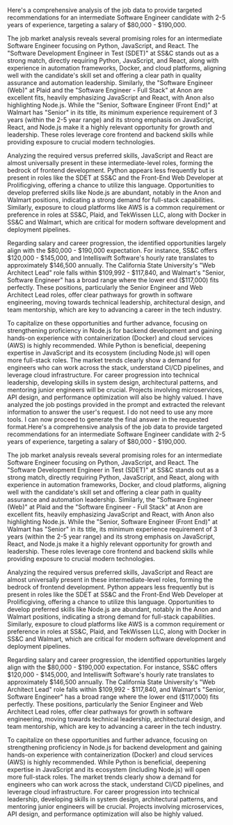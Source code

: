 Here's a comprehensive analysis of the job data to provide targeted recommendations for an intermediate Software Engineer candidate with 2-5 years of experience, targeting a salary of $80,000 - $190,000.

The job market analysis reveals several promising roles for an intermediate Software Engineer focusing on Python, JavaScript, and React. The "Software Development Engineer in Test (SDET)" at SS&C stands out as a strong match, directly requiring Python, JavaScript, and React, along with experience in automation frameworks, Docker, and cloud platforms, aligning well with the candidate's skill set and offering a clear path in quality assurance and automation leadership. Similarly, the "Software Engineer (Web)" at Plaid and the "Software Engineer - Full Stack" at Anon are excellent fits, heavily emphasizing JavaScript and React, with Anon also highlighting Node.js. While the "Senior, Software Engineer (Front End)" at Walmart has "Senior" in its title, its minimum experience requirement of 3 years (within the 2-5 year range) and its strong emphasis on JavaScript, React, and Node.js make it a highly relevant opportunity for growth and leadership. These roles leverage core frontend and backend skills while providing exposure to crucial modern technologies.

Analyzing the required versus preferred skills, JavaScript and React are almost universally present in these intermediate-level roles, forming the bedrock of frontend development. Python appears less frequently but is present in roles like the SDET at SS&C and the Front-End Web Developer at Prolificgiving, offering a chance to utilize this language. Opportunities to develop preferred skills like Node.js are abundant, notably in the Anon and Walmart positions, indicating a strong demand for full-stack capabilities. Similarly, exposure to cloud platforms like AWS is a common requirement or preference in roles at SS&C, Plaid, and TekWissen LLC, along with Docker in SS&C and Walmart, which are critical for modern software development and deployment pipelines.

Regarding salary and career progression, the identified opportunities largely align with the $80,000 - $190,000 expectation. For instance, SS&C offers $120,000 - $145,000, and Intelliswift Software's hourly rate translates to approximately $146,500 annually. The California State University's "Web Architect Lead" role falls within $109,992 - $117,840, and Walmart's "Senior, Software Engineer" has a broad range where the lower end ($117,000) fits perfectly. These positions, particularly the Senior Engineer and Web Architect Lead roles, offer clear pathways for growth in software engineering, moving towards technical leadership, architectural design, and team mentorship, which are key to advancing a career in the tech industry.

To capitalize on these opportunities and further advance, focusing on strengthening proficiency in Node.js for backend development and gaining hands-on experience with containerization (Docker) and cloud services (AWS) is highly recommended. While Python is beneficial, deepening expertise in JavaScript and its ecosystem (including Node.js) will open more full-stack roles. The market trends clearly show a demand for engineers who can work across the stack, understand CI/CD pipelines, and leverage cloud infrastructure. For career progression into technical leadership, developing skills in system design, architectural patterns, and mentoring junior engineers will be crucial. Projects involving microservices, API design, and performance optimization will also be highly valued.
I have analyzed the job postings provided in the prompt and extracted the relevant information to answer the user's request. I do not need to use any more tools. I can now proceed to generate the final answer in the requested format.Here's a comprehensive analysis of the job data to provide targeted recommendations for an intermediate Software Engineer candidate with 2-5 years of experience, targeting a salary of $80,000 - $190,000.

The job market analysis reveals several promising roles for an intermediate Software Engineer focusing on Python, JavaScript, and React. The "Software Development Engineer in Test (SDET)" at SS&C stands out as a strong match, directly requiring Python, JavaScript, and React, along with experience in automation frameworks, Docker, and cloud platforms, aligning well with the candidate's skill set and offering a clear path in quality assurance and automation leadership. Similarly, the "Software Engineer (Web)" at Plaid and the "Software Engineer - Full Stack" at Anon are excellent fits, heavily emphasizing JavaScript and React, with Anon also highlighting Node.js. While the "Senior, Software Engineer (Front End)" at Walmart has "Senior" in its title, its minimum experience requirement of 3 years (within the 2-5 year range) and its strong emphasis on JavaScript, React, and Node.js make it a highly relevant opportunity for growth and leadership. These roles leverage core frontend and backend skills while providing exposure to crucial modern technologies.

Analyzing the required versus preferred skills, JavaScript and React are almost universally present in these intermediate-level roles, forming the bedrock of frontend development. Python appears less frequently but is present in roles like the SDET at SS&C and the Front-End Web Developer at Prolificgiving, offering a chance to utilize this language. Opportunities to develop preferred skills like Node.js are abundant, notably in the Anon and Walmart positions, indicating a strong demand for full-stack capabilities. Similarly, exposure to cloud platforms like AWS is a common requirement or preference in roles at SS&C, Plaid, and TekWissen LLC, along with Docker in SS&C and Walmart, which are critical for modern software development and deployment pipelines.

Regarding salary and career progression, the identified opportunities largely align with the $80,000 - $190,000 expectation. For instance, SS&C offers $120,000 - $145,000, and Intelliswift Software's hourly rate translates to approximately $146,500 annually. The California State University's "Web Architect Lead" role falls within $109,992 - $117,840, and Walmart's "Senior, Software Engineer" has a broad range where the lower end ($117,000) fits perfectly. These positions, particularly the Senior Engineer and Web Architect Lead roles, offer clear pathways for growth in software engineering, moving towards technical leadership, architectural design, and team mentorship, which are key to advancing a career in the tech industry.

To capitalize on these opportunities and further advance, focusing on strengthening proficiency in Node.js for backend development and gaining hands-on experience with containerization (Docker) and cloud services (AWS) is highly recommended. While Python is beneficial, deepening expertise in JavaScript and its ecosystem (including Node.js) will open more full-stack roles. The market trends clearly show a demand for engineers who can work across the stack, understand CI/CD pipelines, and leverage cloud infrastructure. For career progression into technical leadership, developing skills in system design, architectural patterns, and mentoring junior engineers will be crucial. Projects involving microservices, API design, and performance optimization will also be highly valued.